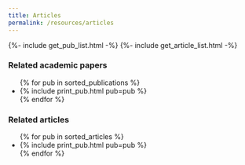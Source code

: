 ```yaml
---
title: Articles
permalink: /resources/articles
---
```


{%- include get_pub_list.html -%}
{%- include get_article_list.html -%}

### Related academic papers
<ul>
{% for pub in sorted_publications %}
<li> {% include print_pub.html pub=pub %} </li>
{% endfor %}
</ul>

### Related articles

<ul>
{% for pub in sorted_articles %}
<li> {% include print_pub.html pub=pub %} </li>
{% endfor %}
</ul>
